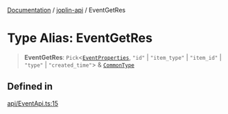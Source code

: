 [Documentation](../../packages.md) / [joplin-api](../index.md) / EventGetRes

# Type Alias: EventGetRes

> **EventGetRes**: `Pick`\<[`EventProperties`](../interfaces/EventProperties.md), `"id"` \| `"item_type"` \| `"item_id"` \| `"type"` \| `"created_time"`\> & [`CommonType`](../interfaces/CommonType.md)

## Defined in

[api/EventApi.ts:15](https://github.com/rxliuli/joplin-utils/blob/4824c3237f6c8bc282f001f71c149c89286aefdc/packages/joplin-api/src/api/EventApi.ts#L15)
